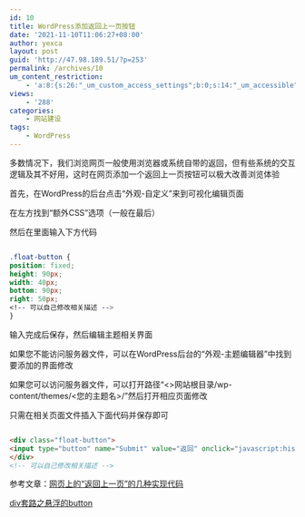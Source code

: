 ```yaml
---
id: 10
title: WordPress添加返回上一页按钮
date: '2021-11-10T11:06:27+08:00'
author: yexca
layout: post
guid: 'http://47.98.189.51/?p=253'
permalink: /archives/10
um_content_restriction:
    - 'a:8:{s:26:"_um_custom_access_settings";b:0;s:14:"_um_accessible";i:0;s:28:"_um_access_hide_from_queries";b:0;s:19:"_um_noaccess_action";i:0;s:30:"_um_restrict_by_custom_message";i:0;s:27:"_um_restrict_custom_message";s:0:"";s:19:"_um_access_redirect";i:0;s:23:"_um_access_redirect_url";s:0:"";}'
views:
    - '288'
categories:
    - 网站建设
tags:
    - WordPress
---
```


多数情况下，我们浏览网页一般使用浏览器或系统自带的返回，但有些系统的交互逻辑及其不好用，这时在网页添加一个返回上一页按钮可以极大改善浏览体验

首先，在WordPress的后台点击“外观-自定义”来到可视化编辑页面

在左方找到“额外CSS”选项（一般在最后）

然后在里面输入下方代码

```css

.float-button {
position: fixed;
height: 90px;
width: 40px;
bottom: 90px;
right: 50px;
<!-- 可以自己修改相关描述 -->
}

```

输入完成后保存，然后编辑主题相关界面

如果您不能访问服务器文件，可以在WordPress后台的“外观-主题编辑器”中找到要添加的界面修改

如果您可以访问服务器文件，可以打开路径“&lt;&gt;网站根目录/wp-content/themes/&lt;您的主题名&gt;/”然后打开相应页面修改

只需在相关页面文件插入下面代码并保存即可

```html

<div class="float-button">
<input type="button" name="Submit" value="返回" onclick="javascript:history.back(-1);">
</div>
<!-- 可以自己修改相关描述 -->

```

参考文章：[网页上的“返回上一页”的几种实现代码](https://www.cnblogs.com/Julia-Yuan/p/7978888.html)

[div套路之悬浮的button](https://blog.csdn.net/qq_34266804/article/details/88316086)